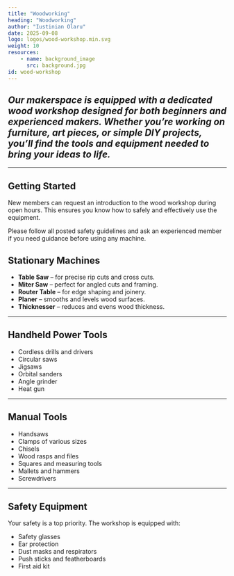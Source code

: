 ```yaml
---
title: "Woodworking"
heading: "Woodworking"
author: "Iustinian Olaru"
date: 2025-09-08
logo: logos/wood-workshop.min.svg
weight: 10
resources:
    - name: background_image
      src: background.jpg
id: wood-workshop
---
```

## ***Our makerspace is equipped with a dedicated wood workshop designed for both beginners and experienced makers. Whether you’re working on furniture, art pieces, or simple DIY projects, you’ll find the tools and equipment needed to bring your ideas to life.***

---

## Getting Started

New members can request an introduction to the wood workshop during open hours. This ensures you know how to safely and effectively use the equipment.

Please follow all posted safety guidelines and ask an experienced member if you need guidance before using any machine.

## Stationary Machines

- **Table Saw** – for precise rip cuts and cross cuts.
- **Miter Saw** – perfect for angled cuts and framing.
- **Router Table** – for edge shaping and joinery.
- **Planer** – smooths and levels wood surfaces.
- **Thicknesser** – reduces and evens wood thickness.

---

## Handheld Power Tools

- Cordless drills and drivers
- Circular saws
- Jigsaws
- Orbital sanders
- Angle grinder
- Heat gun

---

## Manual Tools

- Handsaws
- Clamps of various sizes
- Chisels
- Wood rasps and files
- Squares and measuring tools
- Mallets and hammers
- Screwdrivers

---

## Safety Equipment

Your safety is a top priority. The workshop is equipped with:

- Safety glasses
- Ear protection
- Dust masks and respirators
- Push sticks and featherboards
- First aid kit

